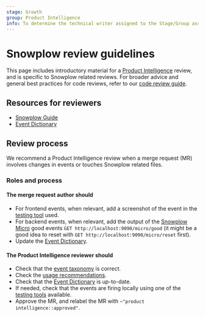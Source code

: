 ```yaml
---
stage: Growth
group: Product Intelligence
info: To determine the technical writer assigned to the Stage/Group associated with this page, see https://about.gitlab.com/handbook/engineering/ux/technical-writing/#assignments
---
```


# Snowplow review guidelines

This page includes introductory material for a
[Product Intelligence](https://about.gitlab.com/handbook/engineering/development/growth/product-intelligence/)
review, and is specific to Snowplow related reviews. For broader advice and
general best practices for code reviews, refer to our [code review guide](../code_review.md).

## Resources for reviewers

- [Snowplow Guide](index.md)
- [Event Dictionary](dictionary.md)

## Review process

We recommend a Product Intelligence review when a merge request (MR) involves changes in
events or touches Snowplow related files.

### Roles and process

#### The merge request **author** should

- For frontend events, when relevant, add a screenshot of the event in
  the [testing tool](../snowplow/index.md#develop-and-test-snowplow) used.
- For backend events, when relevant, add the output of the
  [Snowplow Micro](index.md#snowplow-mini) good events
  `GET http://localhost:9090/micro/good` (it might be a good idea
  to reset with `GET http://localhost:9090/micro/reset` first).
- Update the [Event Dictionary](event_dictionary_guide.md).

#### The Product Intelligence **reviewer** should

- Check that the [event taxonomy](../snowplow/index.md#structured-event-taxonomy) is correct.
- Check the [usage recommendations](../snowplow/index.md#usage-recommendations).
- Check that the [Event Dictionary](event_dictionary_guide.md) is up-to-date.
- If needed, check that the events are firing locally using one of the
[testing tools](../snowplow/index.md#develop-and-test-snowplow) available.
- Approve the MR, and relabel the MR with `~"product intelligence::approved"`.
